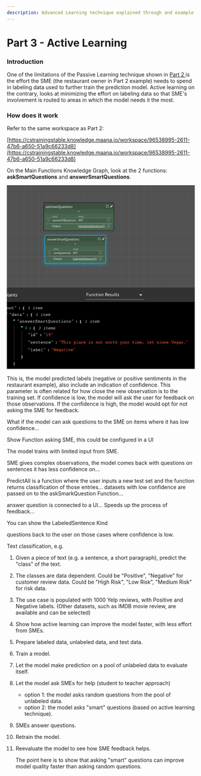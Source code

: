 ```yaml
---
description: Advanced Learning technique explained through and example
---
```


# Part 3 - Active Learning

### **Introduction**

One of the limitations of the Passive Learning technique shown in [Part 2 ](part-2-passive-learning.md)is the effort the SME \(the restaurant owner in Part 2 example\) needs to spend in labeling data used to further train the prediction model. Active learning on the contrary, looks at minimizing the effort on labeling data so that SME's involvement is routed to areas in which the model needs it the most. 

### **How does it work**

Refer to the same workspace as Part 2: 

[https://cstrainingstable.knowledge.maana.io/workspace/96538995-2611-47b6-a650-51a9c66233d8](https://cstrainingstable.knowledge.maana.io/workspace/96538995-2611-47b6-a650-51a9c66233d8)

On the Main Functions Knowledge Graph, look at the 2 functions: **askSmartQuestions** and **answerSmartQuestions**. 

![](../../../.gitbook/assets/image%20%2875%29.png)

This is, the model predicted labels \(negative or positive sentiments in the restaurant example\), also include an indication of confidence. This parameter is often related for how close the new observation is to the training set. If confidence is low, the model will ask the user for feedback on those observations. If the confidence is high, the model would opt for not asking the SME for feedback. 

What if the model can ask questions to the SME on items where it has low confidence...

Show Function asking SME, this could be configured in a UI

The model trains with limited input from SME.



SME gives complex observations, the model comes back with questions on sentences it has less confidence on... 

PredictAll is a function where the user inputs a new test set and the function returns classification of those entries... datasets with low confidence are passed on to the askSmarkQuestion Function...

answer question is connected to a UI... Speeds up the process of feedback... 



You can show the LabeledSentence Kind





questions back to the user on those cases where confidence is low. 

Text classification, e.g. 

1. Given a piece of text \(e.g. a sentence, a short paragraph\), predict the "class" of the text. 
2. The classes are data dependent. Could be "Positive", "Negative" for customer review data. Could be "High Risk", "Low Risk", "Medium Risk" for risk data. 
3. The use case is populated with 1000 Yelp reviews, with Positive and Negative labels. \(Other datasets, such as IMDB movie review, are available and can be selected\)

2. Show how active learning can improve the model faster, with less effort from SMEs.

1. Prepare labeled data, unlabeled data, and test data. 
2. Train a model.
3. Let the model make prediction on a pool of unlabeled data to evaluate itself. 
4. Let the model ask SMEs for help \(student to teacher approach\)
   * option 1: the model asks random questions from the pool of unlabeled data. 
   * option 2: the model asks "smart" questions \(based on active learning technique\).
5. SMEs answer questions. 
6. Retrain the model. 
7. Reevaluate the model to see how SME feedback helps.

      The point here is to show that asking "smart" questions can improve model quality faster than asking random questions. 


